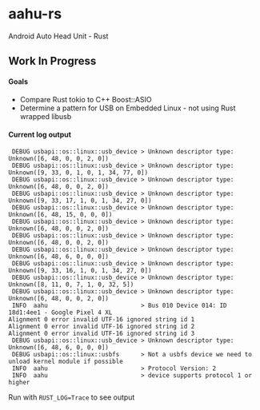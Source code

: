 # aahu-rs

Android Auto Head Unit - Rust

## Work In Progress

#### Goals

* Compare Rust tokio to C++ Boost::ASIO
* Determine a pattern for USB on Embedded Linux - not using Rust wrapped libusb


#### Current log output

     DEBUG usbapi::os::linux::usb_device > Unknown descriptor type: Unknown([6, 48, 0, 0, 2, 0])
     DEBUG usbapi::os::linux::usb_device > Unknown descriptor type: Unknown([9, 33, 0, 1, 0, 1, 34, 77, 0])
     DEBUG usbapi::os::linux::usb_device > Unknown descriptor type: Unknown([6, 48, 0, 0, 2, 0])
     DEBUG usbapi::os::linux::usb_device > Unknown descriptor type: Unknown([9, 33, 17, 1, 0, 1, 34, 27, 0])
     DEBUG usbapi::os::linux::usb_device > Unknown descriptor type: Unknown([6, 48, 15, 0, 0, 0])
     DEBUG usbapi::os::linux::usb_device > Unknown descriptor type: Unknown([6, 48, 0, 0, 2, 0])
     DEBUG usbapi::os::linux::usb_device > Unknown descriptor type: Unknown([6, 48, 0, 0, 2, 0])
     DEBUG usbapi::os::linux::usb_device > Unknown descriptor type: Unknown([6, 48, 6, 0, 0, 0])
     DEBUG usbapi::os::linux::usb_device > Unknown descriptor type: Unknown([9, 33, 16, 1, 0, 1, 34, 27, 0])
     DEBUG usbapi::os::linux::usb_device > Unknown descriptor type: Unknown([8, 11, 0, 7, 1, 0, 32, 5])
     DEBUG usbapi::os::linux::usb_device > Unknown descriptor type: Unknown([6, 48, 0, 0, 2, 0])
     INFO  aahu                          > Bus 010 Device 014: ID 18d1:4ee1 - Google Pixel 4 XL
    Alignment 0 error invalid UTF-16 ignored string id 1
    Alignment 0 error invalid UTF-16 ignored string id 2
    Alignment 0 error invalid UTF-16 ignored string id 3
     DEBUG usbapi::os::linux::usb_device > Unknown descriptor type: Unknown([6, 48, 6, 0, 0, 0])
     DEBUG usbapi::os::linux::usbfs      > Not a usbfs device we need to unload kernel module if possible
     INFO  aahu                          > Protocol Version: 2
     INFO  aahu                          > device supports protocol 1 or higher
     
 Run with `RUST_LOG=Trace` to see output